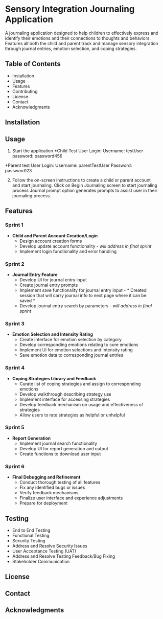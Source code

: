 
# Sensory Integration Journaling Application

A journaling application designed to help children to effectively express and identify their emotions and their connections to thoughts and behaviors.
Features all both the child and parent track and manage sensory integration through journal entries, emotion selection, and coping strategies.

## Table of Contents

- Installation
- Usage
- Features
- Contributing
- License
- Contact
- Acknowledgments

## Installation



## Usage

1. Start the application
*Child Test User Login: 
Username: testUser    
password: password456

*Parent test User Login:
Username: parentTestUser
Password: password123

2. Follow the on-screen instructions to create a child or parent account and start journaling.
   Click on Begin Journaling screen to start journaling process
   Journal prompt option generates prompts to assist user in their journaling process.

## Features

### Sprint 1
- **Child and Parent Account Creation/Login**
  - Design account creation forms
  - Develop update account functionality - *will address in final sprint*
  - Implement login functionality and error handling

### Sprint 2
- **Journal Entry Feature**
  - Develop UI for journal entry input
  - Create journal entry prompts
  - Implement save functionality for journal entry input - * Created session that will carry journal
  info to next page where it can be saved *
  - Develop journal entry search by parameters - *will address in final sprint*

### Sprint 3
- **Emotion Selection and Intensity Rating**
  - Create interface for emotion selection by category
  - Develop corresponding emotions relating to core emotions
  - Implement UI for emotion selections and intensity rating
  - Save emotion data to corresponding journal entries

### Sprint 4
- **Coping Strategies Library and Feedback**
  - Curate list of coping strategies and assign to corresponding emotions
  - Develop walkthrough describing strategy use
  - Implement interface for accessing strategies
  - Develop feedback mechanism on usage and effectiveness of strategies
  - Allow users to rate strategies as helpful or unhelpful

### Sprint 5
- **Report Generation**
  - Implement journal search functionality
  - Develop UI for report generation and output
  - Create functions to download user input

### Sprint 6
- **Final Debugging and Refinement**
  - Conduct thorough testing of all features
  - Fix any identified bugs or issues
  - Verify feedback mechanisms
  - Finalize user interface and experience adjustments
  - Prepare for deployment

## Testing

- End to End Testing
- Functional Testing
- Security Testing
- Address and Resolve Security Issues
- User Acceptance Testing (UAT)
- Address and Resolve Testing Feedback/Bug Fixing
- Stakeholder Communication



## License


## Contact


## Acknowledgments
